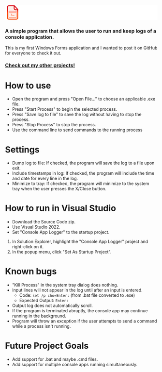 ![Console App Logger](/consoleAppLoggerBanner.png)

### A simple program that allows the user to run and keep logs of a console application.

This is my first Windows Forms application and I wanted to post it on GitHub for everyone to check it out.<br>

### [Check out my other projects!](https://antaptive.com/projects/)

# How to use
- Open the program and press "Open File..." to choose an applicable .exe file.
- Press "Start Process" to begin the selected process.
- Press "Save log to file" to save the log without having to stop the process.
- Press "Stop Process" to stop the process.
- Use the command line to send commands to the running process

# Settings
- Dump log to file: If checked, the program will save the log to a file upon exit.
- Include timestamps in log: If checked, the program will include the time and date for every line in the log.
- Minimize to tray: If checked, the program will minimize to the system tray when the user presses the X/Close button.

# How to run in Visual Studio
- Download the Source Code zip.
- Use Visual Studio 2022.
- Set "Console App Logger" to the startup project.
1. In Solution Explorer, highlight the "Console App Logger" project and right-click on it.
2. In the popup menu, click "Set As Startup Project".

# Known bugs
- "Kill Process" in the system tray dialog does nothing.
- Input lines will not appear in the log until after an input is entered.
   - Code: `set /p cho=Enter:` (from .bat file converted to .exe)
   - Expected Output: `Enter:`
- Output log does not automatically scroll.
- If the program is terminated abruptly, the console app may continue running in the background.
- Program will throw an exception if the user attempts to send a command while a process isn't running.

# Future Project Goals
- Add support for .bat and maybe .cmd files.
- Add support for multiple console apps running simultaneously.
